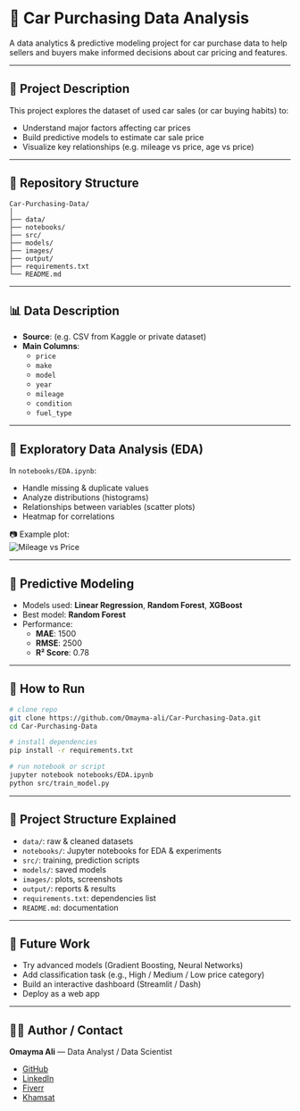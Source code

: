 # 🚗 Car Purchasing Data Analysis

A data analytics & predictive modeling project for car purchase data to help sellers and buyers make informed decisions about car pricing and features.

---

## 📌 Project Description

This project explores the dataset of used car sales (or car buying habits) to:
- Understand major factors affecting car prices  
- Build predictive models to estimate car sale price  
- Visualize key relationships (e.g. mileage vs price, age vs price)  

---

## 📂 Repository Structure

```
Car-Purchasing-Data/
│
├── data/          
├── notebooks/     
├── src/           
├── models/        
├── images/        
├── output/        
├── requirements.txt
└── README.md
```

---

## 📊 Data Description

- **Source**: (e.g. CSV from Kaggle or private dataset)  
- **Main Columns**:
  - `price`
  - `make`
  - `model`
  - `year`
  - `mileage`
  - `condition`
  - `fuel_type`

---

## 🔎 Exploratory Data Analysis (EDA)

In `notebooks/EDA.ipynb`:
- Handle missing & duplicate values  
- Analyze distributions (histograms)  
- Relationships between variables (scatter plots)  
- Heatmap for correlations  

📷 Example plot:  
![Mileage vs Price](./images/mileage_price.png)

---

## 🤖 Predictive Modeling

- Models used: **Linear Regression**, **Random Forest**, **XGBoost**  
- Best model: **Random Forest**  
- Performance:
  - **MAE**: 1500  
  - **RMSE**: 2500  
  - **R² Score**: 0.78  

---

## 🧪 How to Run

```bash
# clone repo
git clone https://github.com/Omayma-ali/Car-Purchasing-Data.git
cd Car-Purchasing-Data

# install dependencies
pip install -r requirements.txt

# run notebook or script
jupyter notebook notebooks/EDA.ipynb
python src/train_model.py
```

---

## 📂 Project Structure Explained

- `data/`: raw & cleaned datasets  
- `notebooks/`: Jupyter notebooks for EDA & experiments  
- `src/`: training, prediction scripts  
- `models/`: saved models  
- `images/`: plots, screenshots  
- `output/`: reports & results  
- `requirements.txt`: dependencies list  
- `README.md`: documentation  

---

## 🔮 Future Work

- Try advanced models (Gradient Boosting, Neural Networks)  
- Add classification task (e.g., High / Medium / Low price category)  
- Build an interactive dashboard (Streamlit / Dash)  
- Deploy as a web app  

---

## 👩‍💻 Author / Contact

**Omayma Ali** — Data Analyst / Data Scientist  
- [GitHub](https://github.com/Omayma-ali)
- [LinkedIn](www.linkedin.com/in/omayma-ali)  
- [Fiverr](https://www.fiverr.com/users/omaymaaa)
- [Khamsat](https://khamsat.com/user/omayma_ali) 
